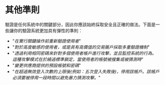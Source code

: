 其他準則
================

驗證是任何系統中的關鍵部分，因此你應該始終採取安全且正確的做法。下面是一些讓你的驗證系統更加具有彈性的準則：

* "_在實行關鍵操作前重新驗證使用者_"
* "_對於高度敏感的使用者，或是具有高價值的交易賬戶採取多重驗證機制_"
* "_透過利用相同密碼來針對多個使用者帳戶進行攻擊，並且監控系統的行為。這種攻擊模式在於繞過標準鎖定，當使用者的帳號被搜集或被猜測時_"
* "_變更供應商提供的預設帳號和密碼_"
* "_在超過無效登入次數的上限後(例如：五次登入失敗後)，停用該帳戶。該帳戶必須要被停用一段時間以避免暴力猜測攻擊。_"